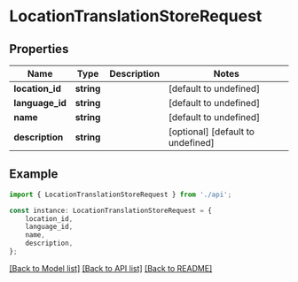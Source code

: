# LocationTranslationStoreRequest


## Properties

Name | Type | Description | Notes
------------ | ------------- | ------------- | -------------
**location_id** | **string** |  | [default to undefined]
**language_id** | **string** |  | [default to undefined]
**name** | **string** |  | [default to undefined]
**description** | **string** |  | [optional] [default to undefined]

## Example

```typescript
import { LocationTranslationStoreRequest } from './api';

const instance: LocationTranslationStoreRequest = {
    location_id,
    language_id,
    name,
    description,
};
```

[[Back to Model list]](../README.md#documentation-for-models) [[Back to API list]](../README.md#documentation-for-api-endpoints) [[Back to README]](../README.md)
